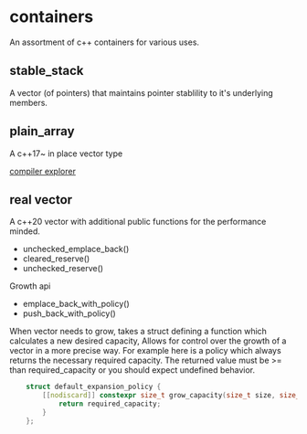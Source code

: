 # containers
An assortment of c++ containers for various uses.

## stable_stack
A vector (of pointers) that maintains pointer stablility to it's underlying members.

## plain_array
A c++17~ in place vector type

[compiler explorer](https://compiler-explorer.com/#z:OYLghAFBqd5QCxAYwPYBMCmBRdBLAF1QCcAaPECAM1QDsCBlZAQwBtMQBGAFlICsupVs1qhkAUgBMAISnTSAZ0ztkBPHUqZa6AMKpWAVwC2tEJM6kt6ADJ5amAHLGARpmIgA7KQAOqBYXVaPUMTMwtffzU6W3snI1d3LyUVKNoGAmZiAmDjU3NFZUxVQPTMghjHFzdPRQysnND8hTryu0r46o8ASkVUA2JkDgByKQBmO2RDLABqKUkEAgJvBRAAelXiZgB3ADpgQgQDZwMlAboCLQIdtCNVgEFtNwVmI2ZVtHpmNuIFVdfmtzvc5few/VbeYR2AD6mU2AE8dgg5uIAAx3VHoyTjWiTAwzcSjHTqZrETAvAnYDFjCZTTCzQkkuzAClUtF2AjTV52CBdWYeWRo6ZC6YfAEAD28xBFwO%2BKxAEJBMOI8IJRPopGmo0kFOmF2a9IAIrMAKyyY0Gnl8gV3YW26WfWUgeWQ2hKlWE9karU6gBubAMmAUBOtduFNClEH8AC9MFCOXhDdMUcHpgnVdM/YZA9dmN5mMhCHDLatptrRtJU3I5F0MaHQ5mAwodgYcQgigBrTDoKGYIwKwZQ5z59sQPA18u1uvh6YQFMN7PRzCW9MQedNlh5gsEIu8gBUmumJe44%2BkNcFddta52ue8VggFgz/oXeBjPJPk9D09n5cfWabi%2BXQlf0bHNN0LHlgzPG0L2FK9e37WMh2QEcrwArp33PUN1mA7MbzvK8N3zcDeQAWhw/8XyXHppgANmPYMPztODNiUVcnybVx9loZcZGmAAODUr047leTkUt6InTCmPYnZfG8KEqGIc4IMk6D6xkuSFKU%2BgVJDOtmOYVihMwLieIrUYMLU6S/1k1B5KQkdLIvK9NIc3TGMvGS7FOAg2Js4TuNE3iaI1SQNQkvTQ1JAh%2BlociGKk8QPAtSzGI%2BDJHWdRVYWYOFVU9TUy2waYFC2XM40DAgEqs0ryr1K54OEAc3M4FEnOFWr5PqnZGvzRDhwgSRUqk9KQSeJ0FWhHK8o9dVCp1TqKuaKEy0ikqyq6yqVp6vsmv65CIAs6rGMW7rOsjDaloIFb2qFZp0CdNADA5VV0zmTrdUq8RjR0WhkVU20v0XONU0TZMfzTIDTsqnY0JTPAqxkKCL3ux6%2Bhewl02h5pvukBHzXpHR0zAEYftoEnjqkoHKJByGjXBitIZ0da6q2yRYco3TKxkasPI6ggHpQdHCaxy76pW3H8aNV6gIpsmKdUk6BbR56RaAuZRQuCUpXq77fv%2B61GOpmNabB%2BHCc%2B5oOdfE9udkJG%2Bbu5WhdVmXmd100pbV5m5d%2BhXDak6LYqTY7kqGHpWBAIZjSGUhTCGFFY9QKOiZ53iFD6AY6TGThY4IKPE/Q0h2xAY1uB2FEUT41qPE4Y0PAATmNSQvEjoZuFjowuEruOC6TqPY5WFFSHzhPw9IOBYCQG5vDwdgyAoCAZ7n6pJhEYA42IFt21IKg54uH5KGcPvSGcOxMjhKPc9IG4jEuAB5WhWEvsfSCwV5RHYE/8FJYofUDE%2BmAxRFGesMa%2B7JlAn1YHgZwmxiBwj0FgK%2BediB4C7kMXOPQaD0CYGwDgrV%2BCCGEKIFAiN5DQOcCsWAtAXgcFUKSUg/93AEC3rQdsRc7KpBWEMEi90CQGgkGnaQkgUTTBIvfBQg9CjFA0BAKwDRTCcAbpYbQFQ4gJBAE3HwfgAh0AUVwZRERdG0DUVUdwWjkhFFSKUeo%2BhcgGIKCkEoLRTEdHMcaWoZR9FKM8VkVxGim49Azv0QYXAI5Rxjr3V%2Bychhij4jREidERTEOADOFh29eQQFwIQEgswsQPj0H2FeUoc68lTvbaQec%2B5FxLtwY0OwG4N04HxBukg%2BLcBEdwDwkhlFtw7qQLurVh7x0TqQGJg8QDD1HoXcJQxJCd27sMk%2B4yR7VJ6Ew/wGhuBAA%3D%3D%3D)

## real vector
A c++20 vector with additional public functions for the performance minded.

* unchecked_emplace_back()
* cleared_reserve()
* unchecked_reserve()

Growth api

* emplace_back_with_policy()
* push_back_with_policy()

When vector needs to grow, takes a struct defining a function which calculates a new desired capacity, Allows for control over the growth of a vector in a more precise way. For example here is a policy which always returns the necessary required capacity. The returned value must be >= than required_capacity or you should expect undefined behavior.
```c++
	struct default_expansion_policy {
		[[nodiscard]] constexpr size_t grow_capacity(size_t size, size_t capacity, size_t required_capacity) noexcept {
			return required_capacity;
		}
	};
```
